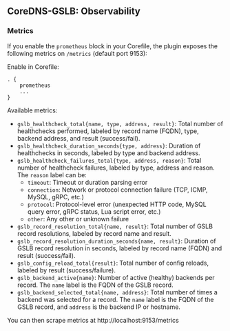 
## CoreDNS-GSLB: Observability

### Metrics

If you enable the `prometheus` block in your Corefile, the plugin exposes the following metrics on `/metrics` (default port 9153):

Enable in Corefile:
```
. {
    prometheus
    ...
}
```

Available metrics:
- `gslb_healthcheck_total{name, type, address, result}`: Total number of healthchecks performed, labeled by record name (FQDN), type, backend address, and result (success/fail).
- `gslb_healthcheck_duration_seconds{type, address}`: Duration of healthchecks in seconds, labeled by type and backend address.
- `gslb_healthcheck_failures_total{type, address, reason}`: Total number of healthcheck failures, labeled by type, address and reason. The `reason` label can be:
    - `timeout`: Timeout or duration parsing error
    - `connection`: Network or protocol connection failure (TCP, ICMP, MySQL, gRPC, etc.)
    - `protocol`: Protocol-level error (unexpected HTTP code, MySQL query error, gRPC status, Lua script error, etc.)
    - `other`: Any other or unknown failure
- `gslb_record_resolution_total{name, result}`: Total number of GSLB record resolutions, labeled by record name and result.
- `gslb_record_resolution_duration_seconds{name, result}`: Duration of GSLB record resolution in seconds, labeled by record name (FQDN) and result (success/fail).
- `gslb_config_reload_total{result}`: Total number of config reloads, labeled by result (success/failure).
- `gslb_backend_active{name}`: Number of active (healthy) backends per record. The `name` label is the FQDN of the GSLB record.
- `gslb_backend_selected_total{name, address}`: Total number of times a backend was selected for a record. The `name` label is the FQDN of the GSLB record, and `address` is the backend IP or hostname.

You can then scrape metrics at http://localhost:9153/metrics